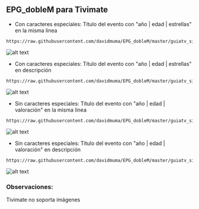 ## EPG_dobleM para Tivimate

- Con caracteres especiales: Título del evento con "año | edad | estrellas" en la misma linea
```
https://raw.githubusercontent.com/davidmuma/EPG_dobleM/master/guiatv_sincolor.xml.gz
```
![alt text](https://raw.githubusercontent.com/davidmuma/Canales_dobleM/master/Varios/EPG/Timivate.png)
- Con caracteres especiales: Título del evento con "año | edad | estrellas" en descripción
```
https://raw.githubusercontent.com/davidmuma/EPG_dobleM/master/guiatv_sincolor1.xml.gz
```
![alt text](https://raw.githubusercontent.com/davidmuma/Canales_dobleM/master/Varios/EPG/Timivate1.png)
- Sin caracteres especiales: Título del evento con "año | edad | valoración" en la misma linea
```
https://raw.githubusercontent.com/davidmuma/EPG_dobleM/master/guiatv_sincolor2.xml.gz
```
![alt text](https://raw.githubusercontent.com/davidmuma/Canales_dobleM/master/Varios/EPG/Timivate2.png)
- Sin caracteres especiales: Título del evento con "año | edad | valoración" en descripción
```
https://raw.githubusercontent.com/davidmuma/EPG_dobleM/master/guiatv_sincolor3.xml.gz
```
![alt text](https://raw.githubusercontent.com/davidmuma/Canales_dobleM/master/Varios/EPG/Timivate3.png)

### Observaciones:
Tivimate no soporta imágenes
